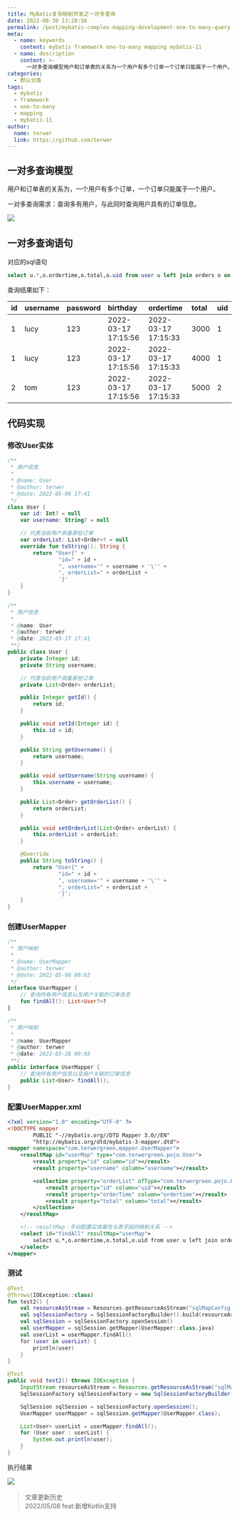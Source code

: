```yaml
---
title: MyBatis复杂映射开发之一对多查询
date: 2022-08-30 13:28:58
permalink: /post/mybatis-complex-mapping-development-one-to-many-query.html
meta:
  - name: keywords
    content: mybatis framework one-to-many mapping mybatis-11
  - name: description
    content: >-
      一对多查询模型用户和订单表的关系为一个用户有多个订单一个订单只能属于一个用户。一对多查询需求_查询多有用户与此同时查询用户具有的订单信息。一对多查询语句对应的sql语句selectuoordertimeototalouidfromuseruleftjoinordersoonuid=ouid_查询结果如下_idusernamepasswordbirthdayordertimetotaluidlucy____lucy____tom____代码实现修改user实体用户信息@name_user@author_te
categories:
  - 默认分类
tags:
  - mybatis
  - framework
  - one-to-many
  - mapping
  - mybatis-11
author:
  name: terwer
  link: https://github.com/terwer
---
```



## 一对多查询模型

用户和订单表的关系为，一个用户有多个订单，一个订单只能属于一个用户。

一对多查询需求：查询多有用户，与此同时查询用户具有的订单信息。

![](https://img1.terwer.space/20220327141112.png)​

## 一对多查询语句

对应的sql语句

```sql
select u.*,o.ordertime,o.total,o.uid from user u left join orders o on u.id = o.uid;
```

查询结果如下：

|id|username|password|birthday|ordertime|total|uid|
| :---| :---------| :---------| :--------------------| :--------------------| :------| :----|
|1|lucy|123|2022-03-17 17:15:56|2022-03-17 17:15:33|3000|1|
|1|lucy|123|2022-03-17 17:15:56|2022-03-17 17:15:33|4000|1|
|2|tom|123|2022-03-17 17:15:56|2022-03-17 17:15:33|5000|2|

## 代码实现

### 修改User实体

<code-group>

<code-block title="Kotlin" active>

```kotlin
/**
 * 用户信息
 *
 * @name: User
 * @author: terwer
 * @date: 2022-05-08 17:41
 */
class User {
    var id: Int? = null
    var username: String? = null

    // 代表当前用户具备那些订单
    var orderList: List<Order>? = null
    override fun toString(): String {
        return "User{" +
                "id=" + id +
                ", username='" + username + '\'' +
                ", orderList=" + orderList +
                '}'
    }
}
```

</code-block>

<code-block title="Java">

```java
/**
 * 用户信息
 *
 * @name: User
 * @author: terwer
 * @date: 2022-03-17 17:41
 **/
public class User {
    private Integer id;
    private String username;

    // 代表当前用户具备那些订单
    private List<Order> orderList;

    public Integer getId() {
        return id;
    }

    public void setId(Integer id) {
        this.id = id;
    }

    public String getUsername() {
        return username;
    }

    public void setUsername(String username) {
        this.username = username;
    }

    public List<Order> getOrderList() {
        return orderList;
    }

    public void setOrderList(List<Order> orderList) {
        this.orderList = orderList;
    }

    @Override
    public String toString() {
        return "User{" +
                "id=" + id +
                ", username='" + username + '\'' +
                ", orderList=" + orderList +
                '}';
    }
}
```

</code-block>

</code-group>

### 创建UserMapper

<code-group>

<code-block title="Kotlin" active>

```kotlin
/**
 * 用户映射
 *
 * @name: UserMapper
 * @author: terwer
 * @date: 2022-05-08 00:03
 */
interface UserMapper {
    // 查询所有用户信息以及用户关联的订单信息
    fun findAll(): List<User?>?
}
```

</code-block>

<code-block title="Java">

```java
/**
 * 用户映射
 *
 * @name: UserMapper
 * @author: terwer
 * @date: 2022-03-28 00:03
 **/
public interface UserMapper {
    // 查询所有用户信息以及用户关联的订单信息
    public List<User> findAll();
}
```

</code-block>

</code-group>

### 配置UserMapper.xml

```xml
<?xml version="1.0" encoding="UTF-8" ?>
<!DOCTYPE mapper
        PUBLIC "-//mybatis.org//DTD Mapper 3.0//EN"
        "http://mybatis.org/dtd/mybatis-3-mapper.dtd">
<mapper namespace="com.terwergreen.mapper.UserMapper">
    <resultMap id="userMap" type="com.terwergreen.pojo.User">
        <result property="id" column="id"></result>
        <result property="username" column="username"></result>

        <collection property="orderList" ofType="com.terwergreen.pojo.Order">
            <result property="id" column="uid"></result>
            <result property="orderTime" column="ordertime"></result>
            <result property="total" column="total"></result>
        </collection>
    </resultMap>

    <!-- resultMap：手动配置实体属性与表字段的映射关系 -->
    <select id="findAll" resultMap="userMap">
        select u.*,o.ordertime,o.total,o.uid from user u left join orders o on u.id = o.uid
    </select>
</mapper>
```

### 测试

<code-group>

<code-block title="Kotlin" active>

```kotlin
@Test
@Throws(IOException::class)
fun test2() {
    val resourceAsStream = Resources.getResourceAsStream("sqlMapConfig.xml")
    val sqlSessionFactory = SqlSessionFactoryBuilder().build(resourceAsStream)
    val sqlSession = sqlSessionFactory.openSession()
    val userMapper = sqlSession.getMapper(UserMapper::class.java)
    val userList = userMapper.findAll()
    for (user in userList) {
        println(user)
    }
}
```

</code-block>

<code-block title="Java">

```java
@Test
public void test2() throws IOException {
    InputStream resourceAsStream = Resources.getResourceAsStream("sqlMapConfig.xml");
    SqlSessionFactory sqlSessionFactory = new SqlSessionFactoryBuilder().build(resourceAsStream);

    SqlSession sqlSession = sqlSessionFactory.openSession();
    UserMapper userMapper = sqlSession.getMapper(UserMapper.class);

    List<User> userList = userMapper.findAll();
    for (User user : userList) {
        System.out.println(user);
    }
}
```

</code-block>

</code-group>

执行结果

![](https://img1.terwer.space/20220328001602.png)​

> 文章更新历史  
> 2022/05/08 feat:新增Kotlin支持

‍
